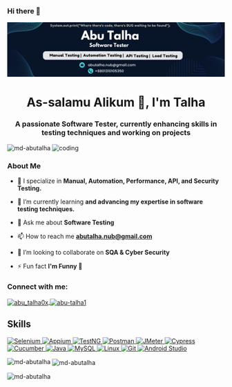 ### Hi there 👋

<!--
**md-abutalha/md-abutalha** is a ✨ _special_ ✨ repository because its `README.md` (this file) appears on your GitHub profile.

Here are some ideas to get you started:

- 🔭 I’m currently working on ...
- 🌱 I’m currently learning ...
- 👯 I’m looking to collaborate on ...
- 🤔 I’m looking for help with ...
- 💬 Ask me about ...
- 📫 How to reach me: ...
- 😄 Pronouns: ...
- ⚡ Fun fact: ...
-->
![logo](https://github.com/md-abutalha/md-abutalha/blob/main/abu_talha0x.png)
<h1 align="center">As-salamu Alikum 👋, I'm Talha</h1>
<h3 align="center">A passionate Software Tester, currently enhancing skills in testing techniques and working on projects</h3>
<img align="right" alt="coding" width="400" src="https://miro.medium.com/max/1360/0*7Q3yvSIv_t0ioJ-Z.gif">

<p align="left"> <img src="https://komarev.com/ghpvc/?username=md-abutalha&label=Profile%20views&color=0e75b6&style=flat" alt="md-abutalha" /> </p>

### About Me

- 🔭 I specialize in **Manual, Automation, Performance, API, and Security Testing.**

- 🌱 I’m currently learning **and advancing my expertise in software testing techniques.**

- 💬 Ask me about **Software Testing**

- 📫 How to reach me **abutalha.nub@gmail.com**
  
- 👯 I’m looking to collaborate on **SQA & Cyber Security**

- ⚡ Fun fact **I'm Funny 🤣**

<h3 align="left">Connect with me:</h3>
<p align="left">
    <a href="https://twitter.com/abu_talha0x" target="blank">
        <img align="center" src="https://raw.githubusercontent.com/rahuldkjain/github-profile-readme-generator/master/src/images/icons/Social/twitter.svg" alt="abu_talha0x" height="30" width="40" />
    </a>
    <a href="https://linkedin.com/in/abu-talha1" target="blank">
        <img align="center" src="https://raw.githubusercontent.com/rahuldkjain/github-profile-readme-generator/master/src/images/icons/Social/linked-in-alt.svg" alt="abu-talha1" height="30" width="40" />
    </a>
</p>

<h2 align="left">Skills</h2>

<p align="left">
    <a href="https://www.selenium.dev/" target="_blank" rel="noreferrer">
        <img src="https://camo.githubusercontent.com/023934229dc0f60c21413c134cba62f6fff4fbcacf270c326d0c6fedf0738de0/68747470733a2f2f696d672e736869656c64732e696f2f62616467652f53656c656e69756d2d3433423032413f7374796c653d666f722d7468652d6261646765266c6f676f3d73656c656e69756d266c6f676f436f6c6f723d7768697465" alt="Selenium" style="max-width: 100%;">
    </a>
    <a href="https://appium.io/" target="_blank" rel="noreferrer">
        <img src="https://img.shields.io/badge/Appium-41BDF5?style=for-the-badge&logo=appium&logoColor=white" alt="Appium" style="max-width: 100%;">
    </a>
    <a href="https://testng.org/doc/" target="_blank" rel="noreferrer">
        <img src="https://img.shields.io/badge/TestNG-FF9300?style=for-the-badge&logo=testng&logoColor=white" alt="TestNG" style="max-width: 100%;">
    </a>
    <a href="https://www.postman.com/" target="_blank" rel="noreferrer">
        <img src="https://img.shields.io/badge/Postman-FF6C37?style=for-the-badge&logo=postman&logoColor=white" alt="Postman" style="max-width: 100%;">
    </a>
    <a href="https://jmeter.apache.org/" target="_blank" rel="noreferrer">
        <img src="https://img.shields.io/badge/JMeter-D22128?style=for-the-badge&logo=apache-jmeter&logoColor=white" alt="JMeter" style="max-width: 100%;">
    </a>
    <a href="https://www.cypress.io/" target="_blank" rel="noreferrer">
        <img src="https://img.shields.io/badge/Cypress-17202C?style=for-the-badge&logo=cypress&logoColor=white" alt="Cypress" style="max-width: 100%;">
    </a>
    <a href="https://cucumber.io/" target="_blank" rel="noreferrer">
        <img src="https://img.shields.io/badge/Cucumber-23D96C?style=for-the-badge&logo=cucumber&logoColor=white" alt="Cucumber" style="max-width: 100%;">
    </a>
    <a href="https://www.java.com" target="_blank" rel="noreferrer">
        <img src="https://img.shields.io/badge/Java-007396?style=for-the-badge&logo=java&logoColor=white" alt="Java" style="max-width: 100%;">
    </a>
    <a href="https://www.mysql.com/" target="_blank" rel="noreferrer">
        <img src="https://img.shields.io/badge/MySQL-4479A1?style=for-the-badge&logo=mysql&logoColor=white" alt="MySQL" style="max-width: 100%;">
    </a>
    <a href="https://www.linux.org/" target="_blank" rel="noreferrer">
        <img src="https://img.shields.io/badge/Linux-FCC624?style=for-the-badge&logo=linux&logoColor=black" alt="Linux" style="max-width: 100%;">
    </a>
    <a href="https://git-scm.com/" target="_blank" rel="noreferrer">
        <img src="https://img.shields.io/badge/Git-F05032?style=for-the-badge&logo=git&logoColor=white" alt="Git" style="max-width: 100%;">
    </a>
    <a href="https://developer.android.com/studio" target="_blank" rel="noreferrer">
        <img src="https://img.shields.io/badge/Android%20Studio-3DDC84?style=for-the-badge&logo=android-studio&logoColor=white" alt="Android Studio" style="max-width: 100%;">
    </a>
</p>

<p><img align="left" src="https://github-readme-stats.vercel.app/api/top-langs?username=md-abutalha&show_icons=true&locale=en&layout=compact" alt="md-abutalha" /></p>

<p>&nbsp;<img align="center" src="https://github-readme-stats.vercel.app/api?username=md-abutalha&show_icons=true&locale=en" alt="md-abutalha" /></p>

<p><img align="center" src="https://github-readme-streak-stats.herokuapp.com/?user=md-abutalha&" alt="md-abutalha" /></p>
